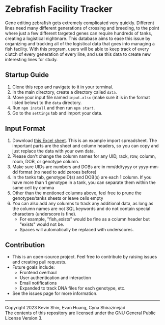 # Zebrafish Facility Tracker

Gene editing zebrafish gets extremely complicated very quickly. Different lines need many different generations of crossing and breeding, to the point where just a few different targeted genes can require hundreds of tanks, creating a logistical nightmare. This database aims to ease this issue by organizing and tracking all of the logistical data that goes into managing a fish facility. With this program, users will be able to keep track of every clutch of every generation of every line, and use this data to create new interesting lines for study. 

## Startup Guide
1. Clone this repo and navigate to it in your terminal.
2. In the main directory, create a directory called `data`.
3. Move your input file named `input.xlsx` (make sure it is in the format listed below) to the `data` directory. 
4. Run `npm install` and then run `npm start`.
5. Go to the `settings` tab and import your data. 

## Input Format
1. Download [this Excel sheet](https://docs.google.com/spreadsheets/d/1qK9Pgry0nXH4Pcq5gidWd_J7OUvx0_i_/edit?usp=sharing&ouid=104837976882916963935&rtpof=true&sd=true). This is an example import spreadsheet. The important parts are the sheet and column headers, so you can copy and just replace the data with your own data. 
2. Please don't change the column names for any UID, rack, row, column, room, DOB, or genotype column.
3. Make sure UIDs are numbers and DOBs are in mm/dd/yyyy or yyyy-mm-dd format (no need to add zeroes before)
4. In the tanks tab, genotypeID(s) and DOB(s) are each 1 column. If you have more than 1 genotype in a tank, you can separate them within the same cell by comma
5. Other than the mentioned columns above, feel free to prune the genotypes/tanks sheets or leave cells empty
6. You can also add any columns to track any additional data, as long as the column names are not SQL keywords and do not contain special characters (underscore is fine). 
    - For example, "fish_exists" would be fine as a column header but "exists" would not be.
    - Spaces will automatically be replaced with underscores.

## Contribution
- This is an open-source project. Feel free to contribute by raising issues and creating pull requests.
- Future goals include:
  - Frontend overhaul
  - User authentication and interaction
  - Email notifications
  - Expanded to track DNA files for each genotype, etc.
- See the issues page for more information.

---
Copyright 2023 Kevin Shin, Evan Huang, Cyna Shirazinejad  
The contents of this repository are licensed under the GNU General Public License Version 3.
